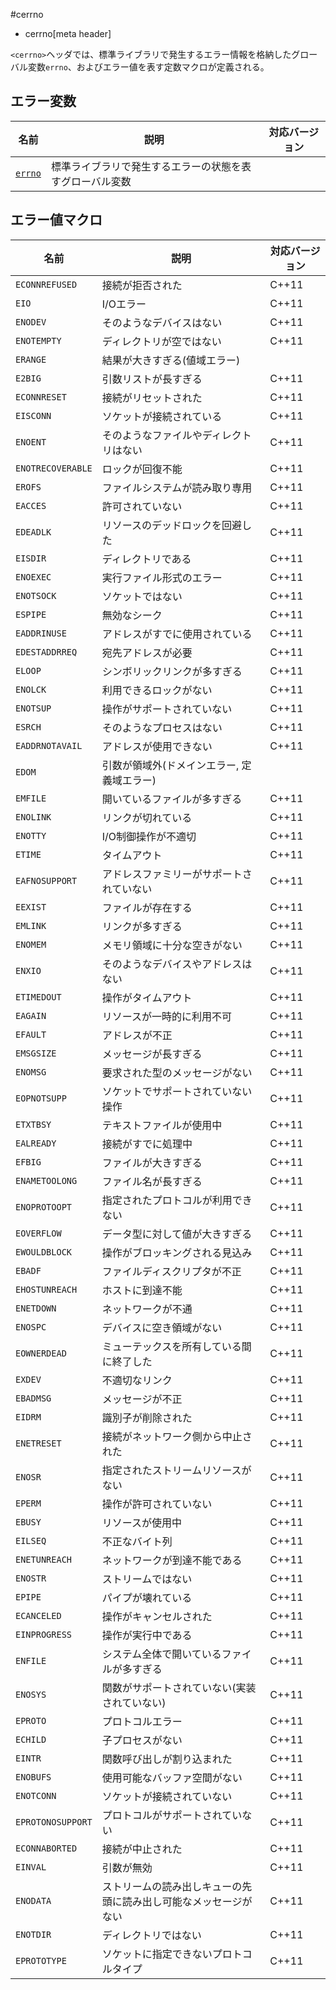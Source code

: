 #cerrno
* cerrno[meta header]

`<cerrno>`ヘッダでは、標準ライブラリで発生するエラー情報を格納したグローバル変数`errno`、およびエラー値を表す定数マクロが定義される。

## エラー変数

| 名前    | 説明 | 対応バージョン |
|---------|------|----------------|
| [`errno`](cerrno/errno.md) | 標準ライブラリで発生するエラーの状態を表すグローバル変数 | |


## エラー値マクロ

| 名前              | 説明                                         | 対応バージョン |
|-------------------|----------------------------------------------|----------------|
| `ECONNREFUSED`    | 接続が拒否された                             | C++11 |
| `EIO`             | I/Oエラー                                    | C++11 |
| `ENODEV`          | そのようなデバイスはない                     | C++11 |
| `ENOTEMPTY`       | ディレクトリが空ではない                     | C++11 |
| `ERANGE`          | 結果が大きすぎる(値域エラー)                 | |
| `E2BIG`           | 引数リストが長すぎる                         | C++11 |
| `ECONNRESET`      | 接続がリセットされた                         | C++11 |
| `EISCONN`         | ソケットが接続されている                     | C++11 |
| `ENOENT`          | そのようなファイルやディレクトリはない       | C++11 |
| `ENOTRECOVERABLE` | ロックが回復不能                             | C++11 |
| `EROFS`           | ファイルシステムが読み取り専用               | C++11 |
| `EACCES`          | 許可されていない                             | C++11 |
| `EDEADLK`         | リソースのデッドロックを回避した             | C++11 |
| `EISDIR`          | ディレクトリである                           | C++11 |
| `ENOEXEC`         | 実行ファイル形式のエラー                     | C++11 |
| `ENOTSOCK`        | ソケットではない                             | C++11 |
| `ESPIPE`          | 無効なシーク                                 | C++11 |
| `EADDRINUSE`      | アドレスがすでに使用されている               | C++11 |
| `EDESTADDRREQ`    | 宛先アドレスが必要                           | C++11 |
| `ELOOP`           | シンボリックリンクが多すぎる                 | C++11 |
| `ENOLCK`          | 利用できるロックがない                       | C++11 |
| `ENOTSUP`         | 操作がサポートされていない                   | C++11 |
| `ESRCH`           | そのようなプロセスはない                     | C++11 |
| `EADDRNOTAVAIL`   | アドレスが使用できない                       | C++11 |
| `EDOM`            | 引数が領域外(ドメインエラー, 定義域エラー)   | |
| `EMFILE`          | 開いているファイルが多すぎる                 | C++11 |
| `ENOLINK`         | リンクが切れている                           | C++11 |
| `ENOTTY`          | I/O制御操作が不適切                          | C++11 |
| `ETIME`           | タイムアウト                                 | C++11 |
| `EAFNOSUPPORT`    | アドレスファミリーがサポートされていない     | C++11 |
| `EEXIST`          | ファイルが存在する                           | C++11 |
| `EMLINK`          | リンクが多すぎる                             | C++11 |
| `ENOMEM`          | メモリ領域に十分な空きがない                 | C++11 |
| `ENXIO`           | そのようなデバイスやアドレスはない           | C++11 |
| `ETIMEDOUT`       | 操作がタイムアウト                           | C++11 |
| `EAGAIN`          | リソースが一時的に利用不可                   | C++11 |
| `EFAULT`          | アドレスが不正                               | C++11 |
| `EMSGSIZE`        | メッセージが長すぎる                         | C++11 |
| `ENOMSG`          | 要求された型のメッセージがない               | C++11 |
| `EOPNOTSUPP`      | ソケットでサポートされていない操作           | C++11 |
| `ETXTBSY`         | テキストファイルが使用中                     | C++11 |
| `EALREADY`        | 接続がすでに処理中                           | C++11 |
| `EFBIG`           | ファイルが大きすぎる                         | C++11 |
| `ENAMETOOLONG`    | ファイル名が長すぎる                         | C++11 |
| `ENOPROTOOPT`     | 指定されたプロトコルが利用できない           | C++11 |
| `EOVERFLOW`       | データ型に対して値が大きすぎる               | C++11 |
| `EWOULDBLOCK`     | 操作がブロッキングされる見込み               | C++11 |
| `EBADF`           | ファイルディスクリプタが不正                 | C++11 |
| `EHOSTUNREACH`    | ホストに到達不能                             | C++11 |
| `ENETDOWN`        | ネットワークが不通                           | C++11 |
| `ENOSPC`          | デバイスに空き領域がない                     | C++11 |
| `EOWNERDEAD`      | ミューテックスを所有している間に終了した     | C++11 |
| `EXDEV`           | 不適切なリンク                               | C++11 |
| `EBADMSG`         | メッセージが不正                             | C++11 |
| `EIDRM`           | 識別子が削除された                           | C++11 |
| `ENETRESET`       | 接続がネットワーク側から中止された           | C++11 |
| `ENOSR`           | 指定されたストリームリソースがない           | C++11 |
| `EPERM`           | 操作が許可されていない                       | C++11 |
| `EBUSY`           | リソースが使用中                             | C++11 |
| `EILSEQ`          | 不正なバイト列                               | C++11 |
| `ENETUNREACH`     | ネットワークが到達不能である                 | C++11 |
| `ENOSTR`          | ストリームではない                           | C++11 |
| `EPIPE`           | パイプが壊れている                           | C++11 |
| `ECANCELED`       | 操作がキャンセルされた                       | C++11 |
| `EINPROGRESS`     | 操作が実行中である                           | C++11 |
| `ENFILE`          | システム全体で開いているファイルが多すぎる   | C++11 |
| `ENOSYS`          | 関数がサポートされていない(実装されていない) | C++11 |
| `EPROTO`          | プロトコルエラー                             | C++11 |
| `ECHILD`          | 子プロセスがない                             | C++11 |
| `EINTR`           | 関数呼び出しが割り込まれた                   | C++11 |
| `ENOBUFS`         | 使用可能なバッファ空間がない                 | C++11 |
| `ENOTCONN`        | ソケットが接続されていない                   | C++11 |
| `EPROTONOSUPPORT` | プロトコルがサポートされていない             | C++11 |
| `ECONNABORTED`    | 接続が中止された                             | C++11 |
| `EINVAL`          | 引数が無効                                   | C++11 |
| `ENODATA`         | ストリームの読み出しキューの先頭に読み出し可能なメッセージがない | C++11 |
| `ENOTDIR`         | ディレクトリではない                                             | C++11 |
| `EPROTOTYPE`      | ソケットに指定できないプロトコルタイプ                           | C++11 |


